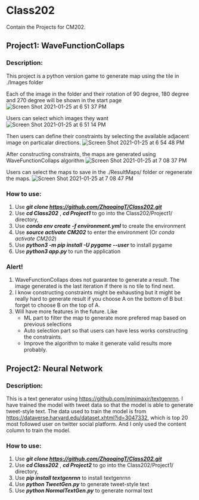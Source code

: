 # Class202 
Contain the Projects for CM202.


## Project1: WaveFunctionCollaps 

### Description:

This project is a python version game to generate map using the tile in ./Images folder

Each of the image in the folder and their rotation of 90 degree, 180 degree and 270 degree will be shown in the start page
![Screen Shot 2021-01-25 at 6 51 37 PM](https://user-images.githubusercontent.com/24282146/105781803-3284a980-5f41-11eb-83b5-74014eb2e576.png)

Users can select which images they want
![Screen Shot 2021-01-25 at 6 51 14 PM](https://user-images.githubusercontent.com/24282146/105781814-387a8a80-5f41-11eb-81d6-93fb2f0db40d.png)

Then users can define their constraints by selecting the available adjacent image on particalar directions.
![Screen Shot 2021-01-25 at 6 54 48 PM](https://user-images.githubusercontent.com/24282146/105781822-3adce480-5f41-11eb-9a05-3933601f169a.png)

After constructing constraints, the maps are generated using WaveFunctionCollaps algorithm
![Screen Shot 2021-01-25 at 7 08 37 PM](https://user-images.githubusercontent.com/24282146/105781824-3ca6a800-5f41-11eb-9ce7-46d78b826f4c.png)

Users can select the maps to save in the ./ResultMaps/ folder or regenerate the maps.
![Screen Shot 2021-01-25 at 7 08 47 PM](https://user-images.githubusercontent.com/24282146/105781829-3dd7d500-5f41-11eb-969c-36c66702faf4.png)

### How to use:

1. Use __*git clone https://github.com/ZhaoqingT/Class202.git*__
2. Use __*cd Class202*__ , __*cd Project1*__ to go into the Class202/Project1/ directory,
3. Use __*conda env create -f environment.yml*__ to create the environment
4. Use __*source activate CM202*__ to enter the environment (Or *conda activate CM202*)
5. Use __*python3 -m pip install -U pygame --user*__ to install pygame
6. Use __*python3 app.py*__ to run the application

### Alert!

1. WaveFunctionCollaps does not guarantee to generate a result. The image generated is the last iteration if there is no tile to find next.
2. I know constructing constraints might be exhausting but it might be really hard to generate result if you choose A on the bottom of B but forget to choose B on  the top of A.
3. Will have more features in the future. Like
   - ML part to filter the map to generate more prefered map based on previous selections
   - Auto selection part so that users can have less works constructing the constraints.
   - Improve the algorithm to make it generate valid results more probably.
   
   


## Project2: Neural Network 

### Description:
This is a text generator using https://github.com/minimaxir/textgenrnn. I have trained the model with tweet data so that the model is able to generate tweet-style text. The data used to train the model is from https://dataverse.harvard.edu/dataset.xhtml?id=3047332, which is top 20 most followed user on twitter social platform. And I only used the content column to train the model. 


### How to use:
1. Use __*git clone https://github.com/ZhaoqingT/Class202.git*__
2. Use __*cd Class202*__ , __*cd Project2*__ to go into the Class202/Project1/ directory,
3. Use __*pip install textgenrnn*__ to install textgenrnn
4. Use __*python TweetGen.py*__ to generate tweet-style text
5. Use __*python NormalTextGen.py*__ to generate normal text
